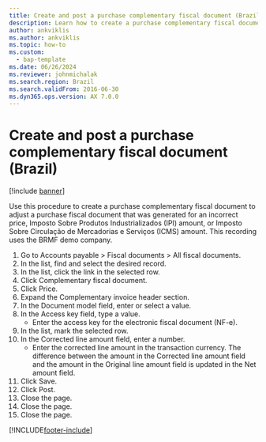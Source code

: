 ```yaml
---
title: Create and post a purchase complementary fiscal document (Brazil)
description: Learn how to create a purchase complementary fiscal document to adjust a purchase fiscal document that was generated for an incorrect price.
author: ankviklis
ms.author: ankviklis
ms.topic: how-to
ms.custom: 
  - bap-template
ms.date: 06/26/2024
ms.reviewer: johnmichalak
ms.search.region: Brazil
ms.search.validFrom: 2016-06-30
ms.dyn365.ops.version: AX 7.0.0
---
```


# Create and post a purchase complementary fiscal document (Brazil)

[!include [banner](../../includes/banner.md)]

Use this procedure to create a purchase complementary fiscal document to adjust a purchase fiscal document that was generated for an incorrect price, Imposto Sobre Produtos Industrializados (IPI) amount, or Imposto Sobre Circulação de Mercadorias e Serviços (ICMS) amount. This recording uses the BRMF demo company.

1. Go to Accounts payable > Fiscal documents > All fiscal documents.
2. In the list, find and select the desired record.
3. In the list, click the link in the selected row.
4. Click Complementary fiscal document.
5. Click Price.
6. Expand the Complementary invoice header section.
7. In the Document model field, enter or select a value.
8. In the Access key field, type a value.
    * Enter the access key for the electronic fiscal document (NF-e).     
9. In the list, mark the selected row.
10. In the Corrected line amount field, enter a number.
    * Enter the corrected line amount in the transaction currency. The difference between the amount in the Corrected line amount field and the amount in the Original line amount field is updated in the Net amount field.  
11. Click Save.
12. Click Post.
13. Close the page.
14. Close the page.
15. Close the page.



[!INCLUDE[footer-include](../../../includes/footer-banner.md)]
